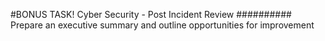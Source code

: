 #BONUS TASK! Cyber Security - Post Incident Review
########## Prepare an executive summary and outline opportunities for improvement
